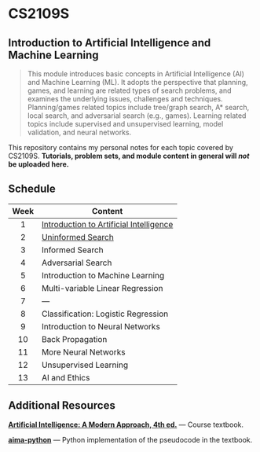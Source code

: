 # CS2109S #

## Introduction to Artificial Intelligence and Machine Learning ##

> This module introduces basic concepts in Artificial Intelligence (AI) and Machine Learning (ML). It adopts the perspective that planning, games, and learning are related types of search problems, and examines the underlying issues, challenges and techniques. Planning/games related topics include tree/graph search, A* search, local search, and adversarial search (e.g., games). Learning related topics include supervised and unsupervised learning, model validation, and neural networks.

This repository contains my personal notes for each topic covered by CS2109S. **Tutorials, problem sets, and module content in general will *not* be uploaded here.**

## Schedule ##

| **Week** | **Content**                                |
|:--------:|--------------------------------------------|
| 1        | [Introduction to Artificial Intelligence](https://github.com/jontmy/nus-cs2109s/blob/master/src/01.md) |
| 2        | [Uninformed Search](https://github.com/jontmy/nus-cs2109s/blob/master/src/02.md)                          |
| 3        | Informed Search                            |
| 4        | Adversarial Search                         |
| 5        | Introduction to Machine Learning           |
| 6        | Multi-variable Linear Regression           |
| 7        | —                                          |
| 8        | Classification: Logistic Regression        |
| 9        | Introduction to Neural Networks            |
| 10       | Back Propagation                           |
| 11       | More Neural Networks                       |
| 12       | Unsupervised Learning                      |
| 13       | AI and Ethics                              |

## Additional Resources ##

[**Artificial Intelligence: A Modern Approach, 4th ed.**](http://aima.cs.berkeley.edu/) — Course textbook.

[**aima-python**](https://github.com/aimacode/aima-python) — Python implementation of the pseudocode in the textbook.
